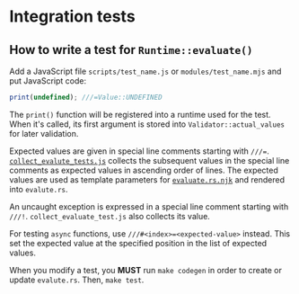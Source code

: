 # Integration tests

## How to write a test for `Runtime::evaluate()`

Add a JavaScript file `scripts/test_name.js` or `modules/test_name.mjs` and put JavaScript
code:

```javascript
print(undefined); ///=Value::UNDEFINED
```

The `print()` function will be registered into a runtime used for the test.  When it's called, its
first argument is stored into `Validator::actual_values` for later validation.

Expected values are given in special line comments starting with `///=`.
[`collect_evalute_tests.js`](./collect_evaluate_tests.js) collects the subsequent values in the
special line comments as expected values in ascending order of lines.  The expected values are used
as template parameters for [`evaluate.rs.njk`](./evalute.rs.njk) and rendered into `evalute.rs`.

An uncaught exception is expressed in a special line comment starting with `///!`.
`collect_evaluate_test.js` also collects its value.

For testing `async` functions, use `///#<index>=<expected-value>` instead.  This set the expected
value at the specified position in the list of expected values.

When you modify a test, you **MUST** run `make codegen` in order to create or update `evalute.rs`.
Then, `make test`.

